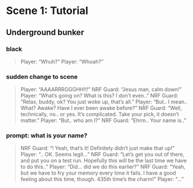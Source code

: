 Scene 1: Tutorial
=====

## Underground bunker

### black

> Player: “Whuh?”
> Player: “Whoah?”

### sudden change to scene

> Player: “AAAARRRGGGHH!!!”
> NRF Guard: “Jesus man, calm down!”
> Player: “What’s going on? What is this? I don’t even..”
> NRF Guard: “Relax, buddy, ok? You just woke up, that’s all.”
> Player: “But.. I mean.. What? Awake? Have I ever been awake before?”
> NRF Guard: “Well, technically, no.. or yes. It’s complicated. Take your pick, it doesn’t matter.”
> Player: “But.. who am I?”
> NRF Guard: “Ehrm.. Your name is..”

### prompt: what is your name?

> NRF Guard: “<player name>! Yeah, that’s it! Definitely didn’t just make that up!”
> Player: “<player name>.. OK. Seems legit...”
> NRF Guard: “Let’s get you out of there, and put you on a test run. Hopefully this will be the last time we have to do this..”
> Player: “Did... did we do this earlier?”
> NRF Guard: “Yeah, but we have to fry your memory every time it fails. I have a good feeling about this time, though. 435th time’s the charm!”
> Player: “...”
